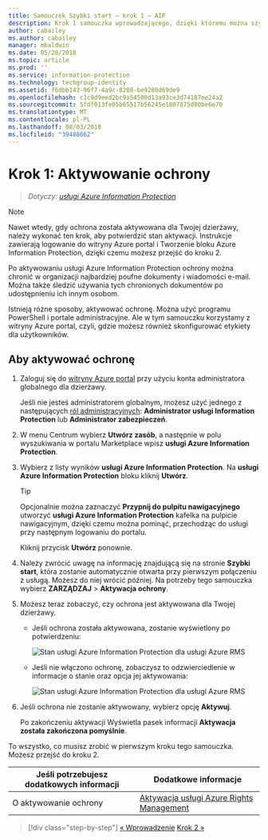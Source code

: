 ```yaml
---
title: Samouczek Szybki start — krok 1 — AIP
description: Krok 1 samouczka wprowadzającego, dzięki któremu można szybko wypróbować usługę Azure Information Protection — aktywować usługę ochrony.
author: cabailey
ms.author: cabailey
manager: mbaldwin
ms.date: 05/28/2018
ms.topic: article
ms.prod: ''
ms.service: information-protection
ms.technology: techgroup-identity
ms.assetid: f6dbb143-96f7-4a9c-8208-be9280d69de9
ms.openlocfilehash: c1c9d9eed2bc9a54500d13a93ce3d74187ee24a2
ms.sourcegitcommit: 5fdf013fe05b65517b56245e1807875d80be6e70
ms.translationtype: MT
ms.contentlocale: pl-PL
ms.lasthandoff: 08/03/2018
ms.locfileid: "39488662"
---
```

# <a name="step-1-activate-protection"></a>Krok 1: Aktywowanie ochrony
 
>*Dotyczy: [usługi Azure Information Protection](https://azure.microsoft.com/pricing/details/information-protection)*

> [!NOTE]
>Nawet wtedy, gdy ochrona została aktywowana dla Twojej dzierżawy, należy wykonać ten krok, aby potwierdzić stan aktywacji. Instrukcje zawierają logowanie do witryny Azure portal i Tworzenie bloku Azure Information Protection, dzięki czemu możesz przejść do kroku 2.

Po aktywowaniu usługi Azure Information Protection ochrony można chronić w organizacji najbardziej poufne dokumenty i wiadomości e-mail. Można także śledzić używania tych chronionych dokumentów po udostępnieniu ich innym osobom. 

Istnieją różne sposoby, aktywować ochronę. Można użyć programu PowerShell i portale administracyjne. Ale w tym samouczku korzystamy z witryny Azure portal, czyli, gdzie możesz również skonfigurować etykiety dla użytkowników. 

## <a name="to-activate-protection"></a>Aby aktywować ochronę

1. Zaloguj się do [witryny Azure portal](https://portal.azure.com) przy użyciu konta administratora globalnego dla dzierżawy. 
    
    Jeśli nie jesteś administratorem globalnym, możesz użyć jednego z następujących [ról administracyjnych](/azure/active-directory/active-directory-assign-admin-roles-azure-portal): **Administrator usługi Information Protection** lub **Administrator zabezpieczeń**.

2. W menu Centrum wybierz **Utwórz zasób**, a następnie w polu wyszukiwania w portalu Marketplace wpisz **usługi Azure Information Protection**. 
    
3. Wybierz z listy wyników **usługi Azure Information Protection**. Na **usługi Azure Information Protection** bloku kliknij **Utwórz**.
    
    > [!TIP] 
    > Opcjonalnie można zaznaczyć **Przypnij do pulpitu nawigacyjnego** utworzyć **usługi Azure Information Protection** kafelka na pulpicie nawigacyjnym, dzięki czemu można pominąć, przechodząc do usługi przy następnym logowaniu do portalu.
    
    Kliknij przycisk **Utwórz** ponownie.

4. Należy zwrócić uwagę na informację znajdującą się na stronie **Szybki start**, która zostanie automatycznie otwarta przy pierwszym połączeniu z usługą. Możesz do niej wrócić później. Na potrzeby tego samouczka wybierz **ZARZĄDZAJ** > **Aktywacja ochrony**. 

5. Możesz teraz zobaczyć, czy ochrona jest aktywowana dla Twojej dzierżawy. 
    
    - Jeśli ochrona została aktywowana, zostanie wyświetlony po potwierdzeniu:
        
        ![Stan usługi Azure Information Protection dla usługi Azure RMS](./media/info-protect-azurerms-activated.png)
        
    - Jeśli nie włączono ochronę, zobaczysz to odzwierciedlenie w informacje o stanie oraz opcja jej aktywowania:
        
        ![Stan usługi Azure Information Protection dla usługi Azure RMS](./media/info-protect-azurerms-deactivated.png)

6. Jeśli ochrona nie zostanie aktywowany, wybierz opcję **Aktywuj**. 

    Po zakończeniu aktywacji Wyświetla pasek informacji **Aktywacja została zakończona pomyślnie**.

To wszystko, co musisz zrobić w pierwszym kroku tego samouczka. Możesz przejść do kroku 2.

|Jeśli potrzebujesz dodatkowych informacji|Dodatkowe informacje|
|--------------------------------|--------------------------|
|O aktywowanie ochrony|[Aktywacja usługi Azure Rights Management](activate-service.md)|


>[!div class="step-by-step"]
[&#171; Wprowadzenie](infoprotect-quick-start-tutorial.md)
[Krok 2 &#187;](infoprotect-tutorial-step2.md)

